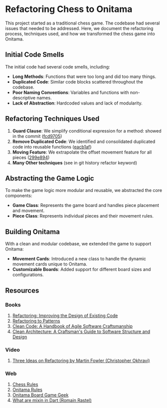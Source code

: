# Refactoring Chess to Onitama

This project started as a traditional chess game. The codebase had several issues that needed to be addressed. Here, we document the refactoring process, techniques used, and how we transformed the chess game into Onitama.

## Initial Code Smells
The initial code had several code smells, including:
- **Long Methods**: Functions that were too long and did too many things.
- **Duplicated Code**: Similar code blocks scattered throughout the codebase.
- **Poor Naming Conventions**: Variables and functions with non-descriptive names.
- **Lack of Abstraction**: Hardcoded values and lack of modularity.

## Refactoring Techniques Used
1. **Guard Clause**: We simplify conditional expression for a method: showed in the commit ([fcd9705]())
2. **Remove Duplicated Code**: We identified and consolidated duplicated code into reusable functions ([eacb1af]())
4. **Moving Feature**: We extrapolate the offset movement feature for all pieces ([299e894]())
5. **Many Other techniques** (see in git history refactor keyword)

## Abstracting the Game Logic
To make the game logic more modular and reusable, we abstracted the core components:
- **Game Class**: Represents the game board and handles piece placement and movement.
- **Piece Class**: Represents individual pieces and their movement rules.

## Building Onitama
With a clean and modular codebase, we extended the game to support Onitama:
- **Movement Cards**: Introduced a new class to handle the dynamic movement cards unique to Onitama.
- **Customizable Boards**: Added support for different board sizes and configurations.

## Resources

### Books
1. [Refactoring: Improving the Design of Existing Code](https://www.amazon.it/Refactoring-Improving-Design-Existing-Code/dp/0134757599)
1. [Refactoring to Patterns](https://www.amazon.it/Refactoring-Patterns-Addison-Wesley-Signature-English-ebook/dp/B001TKD4RQ)
1. [Clean Code: A Handbook of Agile Software Craftsmanship](https://www.amazon.it/Clean-Code-Handbook-Software-Craftsmanship-ebook/dp/B001GSTOAM)
1. [Clean Architecture: A Craftsman's Guide to Software Structure and Design](https://www.amazon.it/Clean-Architecture-Craftsmans-Software-Structure-ebook/dp/B075LRM681)

### Video
1. [Three Ideas on Refactoring by Martin Fowler (Christopher Okhravi)](https://www.youtube.com/watch?v=u8Da6k5IKPI)


### Web
1. [Chess Rules](https://en.wikipedia.org/wiki/Chess)
1. [Onitama Rules](https://en.wikipedia.org/wiki/Onitama)
1. [Onitama Board Game Geek](https://boardgamegeek.com/boardgame/160477/onitama)
1. [What are mixin in Dart (Romain Rastel)](https://medium.com/flutter-community/dart-what-are-mixins-3a72344011f3)


